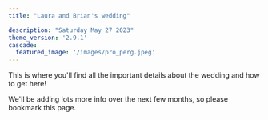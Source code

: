 ```yaml
---
title: "Laura and Brian's wedding"

description: "Saturday May 27 2023"
theme_version: '2.9.1'
cascade:
  featured_image: '/images/pro_perg.jpeg'
---
```

This is where you'll find all the important details about the wedding and how to get here!

We'll be adding lots more info over the next few months, so please bookmark this page.
